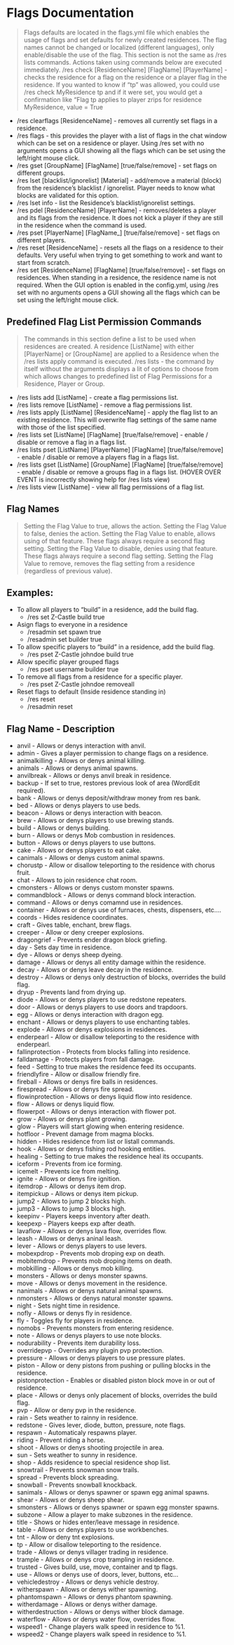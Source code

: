# Flags Documentation

> Flags defaults are located in the flags.yml file which enables the usage of flags and set defaults for newly created residences. The flag names cannot be changed or localized (different languages), only enable/disable the use of the flag. This section is not the same as /res lists commands. Actions taken using commands below are executed immediately. /res check [ResidenceName] [FlagName] [PlayerName] - checks the residence for a flag on the residence or a player flag in the residence. If you wanted to know if “tp” was allowed, you could use /res check MyResidence tp and if it were set, you would get a confirmation like “Flag tp applies to player zrips for residence MyResidence, value = True

* /res clearflags [ResidenceName] - removes all currently set flags in a residence.
* /res flags - this provides the player with a list of flags in the chat window which can be set on a residence or player. Using /res set with no arguments opens a GUI showing all the flags which can be set using the left/right mouse click.
* /res gset [GroupName] [FlagName] [true/false/remove] - set flags on different groups.
* /res lset [blacklist/ignorelist] [Material] - add/remove a material (block) from the residence’s blacklist / ignorelist. Player needs to know what blocks are validated for this option.
* /res lset info - list the Residence’s blacklist/ignorelist settings.
* /res pdel [ResidenceName] [PlayerName] - removes/deletes a player and its flags from the residence. It does not kick a player if they are still in the residence when the command is used.
* /res pset [PlayerName] [FlagName_] [true/false/remove] - set flags on different players.
* /res reset [ResidenceName] - resets all the flags on a residence to their defaults. Very useful when trying to get something to work and want to start from scratch.
* /res set [ResidenceName] [FlagName] [true/false/remove] - set flags on residences. When standing in a residence, the residence name is not required. When the GUI option is enabled in the config.yml, using /res set with no arguments opens a GUI showing all the flags which can be set using the left/right mouse click.

## Predefined Flag List Permission Commands

> The commands in this section define a list to be used when residences are created. A residence [ListName] with either [PlayerName] or [GroupName] are applied to a Residence when the /res lists apply command is executed. /res lists - the command by itself without the arguments displays a lit of options to choose from which allows changes to predefined list of Flag Permissions for a Residence, Player or Group.

* /res lists add [ListName] - create a flag permissions list.
* /res lists remove [ListName] - remove a flag permissions list.
* /res lists apply [ListName] [ResidenceName] - apply the flag list to an existing residence. This will overwrite flag settings of the same name with those of the list specified.
* /res lists set [ListName] [FlagName] [true/false/remove] - enable / disable or remove a flag in a flags list.
* /res lists pset [ListName] [PlayerName] [FlagName] [true/false/remove] - enable / disable or remove a players flag in a flags list.
* /res lists gset [ListName] [GroupName] [FlagName] [true/false/remove] - enable / disable or remove a groups flag in a flags list. (HOVER OVER EVENT is incorrectly showing help for /res lists view)
* /res lists view [ListName] - view all flag permissions of a flag list.

## Flag Names

> Setting the Flag Value to true, allows the action.
> Setting the Flag Value to false, denies the action.
> Setting the Flag Value to enable, allows using of that feature. These flags always require a second flag setting.
> Setting the Flag Value to disable, denies using that feature. These flags always require a second flag setting.
> Setting the Flag Value to remove, removes the flag setting from a residence (regardless of previous value).

##  Examples:
* To allow all players to “build” in a residence, add the build flag.
  - /res set Z-Castle build true
* Asign flags to everyone in a residence
  - /resadmin set spawn true
  - /resadmin set builder true
* To allow specific players to “build” in a residence, add the build flag.
  - /res pset Z-Castle johndoe build true
* Allow specific player grouped flags
  - /res pset username builder true
* To remove all flags from a residence for a specific player.
  - /res pset Z-Castle johndoe removeall
* Reset flags to default (Inside residence standing in)
  - /res reset
  - /resadmin reset

## Flag Name - Description

* anvil - Allows or denys interaction with anvil.
* admin - Gives a player permission to change flags on a residence.
* animalkilling - Allows or denys animal killing.
* animals - Allows or denys animal spawns.
* anvilbreak - Allows or denys anvil break in residence.
* backup - If set to true, restores previous look of area (WordEdit required).
* bank - Allows or denys deposit/withdraw money from res bank.
* bed - Allows or denys players to use beds.
* beacon - Allows or denys interaction with beacon.
* brew - Allows or denys players to use brewing stands.
* build - Allows or denys building.
* burn - Allows or denys Mob combustion in residences.
* button - Allows or denys players to use buttons.
* cake - Allows or denys players to eat cake.
* canimals - Allows or denys custom animal spawns.
* chorustp - Allow or disallow teleporting to the residence with chorus fruit.
* chat - Allows to join residence chat room.
* cmonsters - Allows or denys custom monster spawns.
* commandblock - Allows or denys command block interaction.
* command - Allows or denys comamnd use in residences.
* container - Allows or denys use of furnaces, chests, dispensers, etc….
* coords - Hides residence coordinates.
* craft - Gives table, enchant, brew flags.
* creeper - Allow or deny creeper explosions.
* dragongrief - Prevents ender dragon block griefing.
* day - Sets day time in residence.
* dye - Allows or denys sheep dyeing.
* damage - Allows or denys all entity damage within the residence.
* decay - Allows or denys leave decay in the residence.
* destroy - Allows or denys only destruction of blocks, overrides the build flag.
* dryup - Prevents land from drying up.
* diode - Allows or denys players to use redstone repeaters.
* door - Allows or denys players to use doors and trapdoors.
* egg - Allows or denys interaction with dragon egg.
* enchant - Allows or denys players to use enchanting tables.
* explode - Allows or denys explosions in residences.
* enderpearl - Allow or disallow teleporting to the residence with enderpearl.
* fallinprotection - Protects from blocks falling into residence.
* falldamage - Protects players from fall damage.
* feed - Setting to true makes the residence feed its occupants.
* friendlyfire - Allow or disallow friendly fire.
* fireball - Allows or denys fire balls in residences.
* firespread - Allows or denys fire spread.
* flowinprotection - Allows or denys liquid flow into residence.
* flow - Allows or denys liquid flow.
* flowerpot - Allows or denys interaction with flower pot.
* grow - Allows or denys plant growing.
* glow - Players will start glowing when entering residence.
* hotfloor - Prevent damage from magma blocks.
* hidden - Hides residence from list or listall commands.
* hook - Allows or denys fishing rod hooking entities.
* healing - Setting to true makes the residence heal its occupants.
* iceform - Prevents from ice forming.
* icemelt - Prevents ice from melting.
* ignite - Allows or denys fire ignition.
* itemdrop - Allows or denys item drop.
* itempickup - Allows or denys item pickup.
* jump2 - Allows to jump 2 blocks high.
* jump3 - Allows to jump 3 blocks high.
* keepinv - Players keeps inventory after death.
* keepexp - Players keeps exp after death.
* lavaflow - Allows or denys lava flow, overrides flow.
* leash - Allows or denys aninal leash.
* lever - Allows or denys players to use levers.
* mobexpdrop - Prevents mob droping exp on death.
* mobitemdrop - Prevents mob droping items on death.
* mobkilling - Allows or denys mob killing.
* monsters - Allows or denys monster spawns.
* move - Allows or denys movement in the residence.
* nanimals - Allows or denys natural animal spawns.
* nmonsters - Allows or denys natural monster spawns.
* night - Sets night time in residence.
* nofly - Allows or denys fly in residence.
* fly - Toggles fly for players in residence.
* nomobs - Prevents monsters from entering residence.
* note - Allows or denys players to use note blocks.
* nodurability - Prevents item durability loss.
* overridepvp - Overrides any plugin pvp protection.
* pressure - Allows or denys players to use pressure plates.
* piston - Allow or deny pistons from pushing or pulling blocks in the residence.
* pistonprotection - Enables or disabled piston block move in or out of residence.
* place - Allows or denys only placement of blocks, overrides the build flag.
* pvp - Allow or deny pvp in the residence.
* rain - Sets weather to rainny in residence.
* redstone - Gives lever, diode, button, pressure, note flags.
* respawn - Automaticaly respawns player.
* riding - Prevent riding a horse.
* shoot - Allows or denys shooting projectile in area.
* sun - Sets weather to sunny in residence.
* shop - Adds residence to special residence shop list.
* snowtrail - Prevents snowman snow trails.
* spread - Prevents block spreading.
* snowball - Prevents snowball knockback.
* sanimals - Allows or denys spawner or spawn egg animal spawns.
* shear - Allows or denys sheep shear.
* smonsters - Allows or denys spawner or spawn egg monster spawns.
* subzone - Allow a player to make subzones in the residence.
* title - Shows or hides enter/leave message in residence.
* table - Allows or denys players to use workbenches.
* tnt - Allow or deny tnt explosions.
* tp - Allow or disallow teleporting to the residence.
* trade - Allows or denys villager trading in residence.
* trample - Allows or denys crop trampling in residence.
* trusted - Gives build, use, move, container and tp flags.
* use - Allows or denys use of doors, lever, buttons, etc…
* vehicledestroy - Allows or denys vehicle destroy.
* witherspawn - Allows or denys wither spawning.
* phantomspawn - Allows or denys phantom spawning.
* witherdamage - Allows or denys wither damage.
* witherdestruction - Allows or denys wither block damage.
* waterflow - Allows or denys water flow, overrides flow.
* wspeed1 - Change players walk speed in residence to %1.
* wspeed2 - Change players walk speed in residence to %1.
